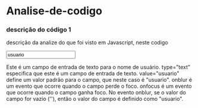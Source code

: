 # Analise-de-codigo

### descrição do código 1

descrição da analize do que foi visto em Javascript, neste codigo

<input type="text" value="usuario" onblur="if(this.value == ''){ this.value='usuario';}" onfocus="if(this.value == 'usuario'){ this.value='';}"/>

Este é um campo de entrada de texto para o nome de usuário.
type="text" especifica que este é um campo de entrada de texto.
value="usuario" define um valor padrão para o campo, que neste caso é "usuario".
onblur é um evento que ocorre quando o campo perde o foco.
onfocus é um evento que ocorre quando o campo ganha foco.
No evento onblur, se o valor do campo for vazio (''), então o valor do campo é definido como "usuario".